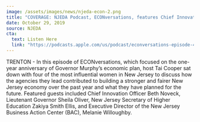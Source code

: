 ```yaml
---
image: /assets/images/news/njeda-econ-2.png
title: "COVERAGE: NJEDA Podcast, ECONversations, features Chief Innovation Officer Beth Noveck"
date: October 29, 2019
source: NJEDA
cta:
  text: Listen Here
  link: "https://podcasts.apple.com/us/podcast/econversations-episode-4-economic-plan-one-year-anniversary/id1479092247?i=1000455390823"
---
```


TRENTON - In this episode of ECONversations, which focused on the one-year anniversary of Governor Murphy’s economic plan, host Tai Cooper sat down with four of the most influential women in New Jersey to discuss how the agencies they lead contributed to building a stronger and fairer New Jersey economy over the past year and what they have planned for the future. Featured guests included Chief Innovation Officer Beth Noveck, Lieutenant Governor Sheila Oliver, New Jersey Secretary of Higher Education Zakiya Smith Ellis, and Executive Director of the New Jersey Business Action Center (BAC), Melanie Willoughby.
